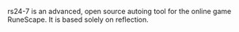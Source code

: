 rs24-7 is an advanced, open source autoing tool for the online game RuneScape. It is based solely on reflection.
